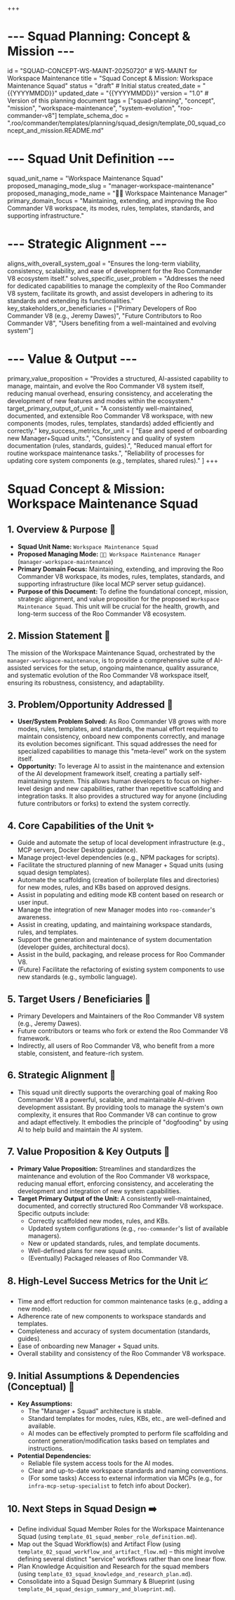 +++
# --- Squad Planning: Concept & Mission ---
id = "SQUAD-CONCEPT-WS-MAINT-20250720" # WS-MAINT for Workspace Maintenance
title = "Squad Concept & Mission: Workspace Maintenance Squad"
status = "draft" # Initial status
created_date = "{{YYYYMMDD}}"
updated_date = "{{YYYYMMDD}}"
version = "1.0" # Version of this planning document
tags = ["squad-planning", "concept", "mission", "workspace-maintenance", "system-evolution", "roo-commander-v8"]
template_schema_doc = ".roo/commander/templates/planning/squad_design/template_00_squad_concept_and_mission.README.md"

# --- Squad Unit Definition ---
squad_unit_name = "Workspace Maintenance Squad"
proposed_managing_mode_slug = "manager-workspace-maintenance"
proposed_managing_mode_name = "🧑‍🔧 Workspace Maintenance Manager"
primary_domain_focus = "Maintaining, extending, and improving the Roo Commander V8 workspace, its modes, rules, templates, standards, and supporting infrastructure."

# --- Strategic Alignment ---
aligns_with_overall_system_goal = "Ensures the long-term viability, consistency, scalability, and ease of development for the Roo Commander V8 ecosystem itself."
solves_specific_user_problem = "Addresses the need for dedicated capabilities to manage the complexity of the Roo Commander V8 system, facilitate its growth, and assist developers in adhering to its standards and extending its functionalities."
key_stakeholders_or_beneficiaries = ["Primary Developers of Roo Commander V8 (e.g., Jeremy Dawes)", "Future Contributors to Roo Commander V8", "Users benefiting from a well-maintained and evolving system"]

# --- Value & Output ---
primary_value_proposition = "Provides a structured, AI-assisted capability to manage, maintain, and evolve the Roo Commander V8 system itself, reducing manual overhead, ensuring consistency, and accelerating the development of new features and modes within the ecosystem."
target_primary_output_of_unit = "A consistently well-maintained, documented, and extensible Roo Commander V8 workspace, with new components (modes, rules, templates, standards) added efficiently and correctly."
key_success_metrics_for_unit = [
   "Ease and speed of onboarding new Manager+Squad units.",
   "Consistency and quality of system documentation (rules, standards, guides).",
   "Reduced manual effort for routine workspace maintenance tasks.",
   "Reliability of processes for updating core system components (e.g., templates, shared rules)."
]
+++

# Squad Concept & Mission: Workspace Maintenance Squad

## 1. Overview & Purpose 🎯

*   **Squad Unit Name:** `Workspace Maintenance Squad`
*   **Proposed Managing Mode:** `🧑‍🔧 Workspace Maintenance Manager` (`manager-workspace-maintenance`)
*   **Primary Domain Focus:** Maintaining, extending, and improving the Roo Commander V8 workspace, its modes, rules, templates, standards, and supporting infrastructure (like local MCP server setup guidance).
*   **Purpose of this Document:** To define the foundational concept, mission, strategic alignment, and value proposition for the proposed `Workspace Maintenance Squad`. This unit will be crucial for the health, growth, and long-term success of the Roo Commander V8 ecosystem.

## 2. Mission Statement 🚀

The mission of the Workspace Maintenance Squad, orchestrated by the `manager-workspace-maintenance`, is to provide a comprehensive suite of AI-assisted services for the setup, ongoing maintenance, quality assurance, and systematic evolution of the Roo Commander V8 workspace itself, ensuring its robustness, consistency, and adaptability.

## 3. Problem/Opportunity Addressed 🤔

*   **User/System Problem Solved:** As Roo Commander V8 grows with more modes, rules, templates, and standards, the manual effort required to maintain consistency, onboard new components correctly, and manage its evolution becomes significant. This squad addresses the need for specialized capabilities to manage this "meta-level" work on the system itself.
*   **Opportunity:** To leverage AI to assist in the maintenance and extension of the AI development framework itself, creating a partially self-maintaining system. This allows human developers to focus on higher-level design and new capabilities, rather than repetitive scaffolding and integration tasks. It also provides a structured way for anyone (including future contributors or forks) to extend the system correctly.

## 4. Core Capabilities of the Unit ✨

*   Guide and automate the setup of local development infrastructure (e.g., MCP servers, Docker Desktop guidance).
*   Manage project-level dependencies (e.g., NPM packages for scripts).
*   Facilitate the structured planning of new Manager + Squad units (using squad design templates).
*   Automate the scaffolding (creation of boilerplate files and directories) for new modes, rules, and KBs based on approved designs.
*   Assist in populating and editing mode KB content based on research or user input.
*   Manage the integration of new Manager modes into `roo-commander`'s awareness.
*   Assist in creating, updating, and maintaining workspace standards, rules, and templates.
*   Support the generation and maintenance of system documentation (developer guides, architectural docs).
*   Assist in the build, packaging, and release process for Roo Commander V8.
*   (Future) Facilitate the refactoring of existing system components to use new standards (e.g., symbolic language).

## 5. Target Users / Beneficiaries 👥

*   Primary Developers and Maintainers of the Roo Commander V8 system (e.g., Jeremy Dawes).
*   Future contributors or teams who fork or extend the Roo Commander V8 framework.
*   Indirectly, all users of Roo Commander V8, who benefit from a more stable, consistent, and feature-rich system.

## 6. Strategic Alignment 🔗

*   This squad unit directly supports the overarching goal of making Roo Commander V8 a powerful, scalable, and maintainable AI-driven development assistant. By providing tools to manage the system's own complexity, it ensures that Roo Commander V8 can continue to grow and adapt effectively. It embodies the principle of "dogfooding" by using AI to help build and maintain the AI system.

## 7. Value Proposition & Key Outputs 🌟

*   **Primary Value Proposition:** Streamlines and standardizes the maintenance and evolution of the Roo Commander V8 workspace, reducing manual effort, enforcing consistency, and accelerating the development and integration of new system capabilities.
*   **Target Primary Output of the Unit:** A consistently well-maintained, documented, and correctly structured Roo Commander V8 workspace. Specific outputs include:
    *   Correctly scaffolded new modes, rules, and KBs.
    *   Updated system configurations (e.g., `roo-commander`'s list of available managers).
    *   New or updated standards, rules, and template documents.
    *   Well-defined plans for new squad units.
    *   (Eventually) Packaged releases of Roo Commander V8.

## 8. High-Level Success Metrics for the Unit 📈

*   Time and effort reduction for common maintenance tasks (e.g., adding a new mode).
*   Adherence rate of new components to workspace standards and templates.
*   Completeness and accuracy of system documentation (standards, guides).
*   Ease of onboarding new Manager + Squad units.
*   Overall stability and consistency of the Roo Commander V8 workspace.

## 9. Initial Assumptions & Dependencies (Conceptual) 📝

*   **Key Assumptions:**
    *   The "Manager + Squad" architecture is stable.
    *   Standard templates for modes, rules, KBs, etc., are well-defined and available.
    *   AI modes can be effectively prompted to perform file scaffolding and content generation/modification tasks based on templates and instructions.
*   **Potential Dependencies:**
    *   Reliable file system access tools for the AI modes.
    *   Clear and up-to-date workspace standards and naming conventions.
    *   (For some tasks) Access to external information via MCPs (e.g., for `infra-mcp-setup-specialist` to fetch info about Docker).

## 10. Next Steps in Squad Design ➡️

*   Define individual Squad Member Roles for the Workspace Maintenance Squad (using `template_01_squad_member_role_definition.md`).
*   Map out the Squad Workflow(s) and Artifact Flow (using `template_02_squad_workflow_and_artifact_flow.md`) – this might involve defining several distinct "service" workflows rather than one linear flow.
*   Plan Knowledge Acquisition and Research for the squad members (using `template_03_squad_knowledge_and_research_plan.md`).
*   Consolidate into a Squad Design Summary & Blueprint (using `template_04_squad_design_summary_and_blueprint.md`).
